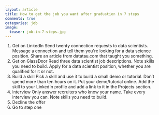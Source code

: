 ```yaml
---
layout: article
title: How to get the job you want after graduation in 7 steps
comments: true
categories: job
image:
  teaser: job-in-7-steps.jpg
---
```


1. Get on LinkedIn
Send twenty connection requests to data scientists.
Message a connection and tell them you're looking for a data science position.
Share an article from datatau.com that taught you something.
2. Get on GlassDoor
Read three data scientist job descriptions. Note skills you need to build.
Apply for a data scientist position, whether you are qualified for it or not.
3. Build a skill
Pick a skill and use it to build a small demo or tutorial. Don’t spend more than ten hours on it.
Put your demo/tutorial online. Add the skill to your LinkedIn profile and add a link to it in the Projects section.
4. Interview
Only answer recruiters who know your name.
Take every interview you can. Note skills you need to build.
5. Decline the offer
6. Go to step one